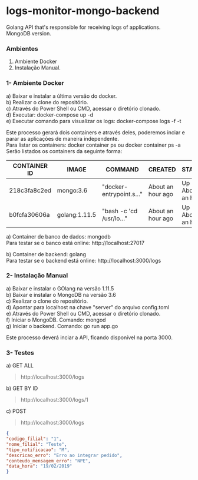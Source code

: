 # logs-monitor-mongo-backend
Golang API that's responsible for receiving logs of applications.  
MongoDB version.

### Ambientes
1) Ambiente Docker  
2) Instalação Manual.  

### 1- Ambiente Docker
a) Baixar e instalar a última versão do docker.  
b) Realizar o clone do repositório.  
c) Através do Power Shell ou CMD, acessar o diretório clonado.  
d) Executar: docker-compose up -d  
e) Executar comando para visualizar os logs: docker-compose logs -f -t   

Este processo gerará dois containers e através deles, poderemos inciar e parar as aplicações de maneira independente.  
Para listar os containers: docker container ps ou docker container ps -a  
Serão listados os containers da seguinte forma:  

|CONTAINER ID | IMAGE | COMMAND | CREATED | STATUS | PORTS | NAMES |
|-------------|-------|---------|---------|--------|-------|-------|
|218c3fa8c2ed|mongo:3.6|"docker-entrypoint.s…"|About an hour ago|Up About an hour| 0.0.0.0:27017->27017/tcp|logs-monitor-api_db_1
|b0fcfa30606a|golang:1.11.5|"bash -c 'cd /usr/lo…"|About an hour ago|Up About an hour|0.0.0.0:3000->3000/tcp|logs-monitor-api_backend_1

a) Container de banco de dados: mongodb  
Para testar se o banco está online: http://localhost:27017  

b) Container de backend: golang  
Para testar se o backend está online: http://localhost:3000/logs  

### 2- Instalação Manual
a) Baixar e instalar o GOlang na versão 1.11.5  
b) Baixar e instalar o MongoDB na versão 3.6  
c) Realizar o clone do repositório.  
d) Apontar para localhost na chave "server" do arquivo config.toml  
e) Através do Power Shell ou CMD, acessar o diretório clonado.  
f) Iniciar o MongoDB. Comando: mongod  
g) Iniciar o backend. Comando: go run app.go  

Este processo deverá inciar a API, ficando disponível na porta 3000.  

### 3- Testes
a) GET ALL  
> http://localhost:3000/logs  

b) GET BY ID  
> http://localhost:3000/logs/1  

c) POST  
> http://localhost:3000/logs  
```json
{
"codigo_filial": "1",
"nome_filial": "Teste",
"tipo_notificacao": "M",
"descricao_erro": "Erro ao integrar pedido",
"conteudo_mensagem_erro": "NPE",
"data_hora": "19/02/2019"
}
```


